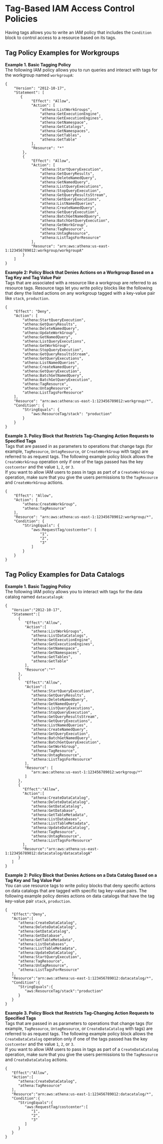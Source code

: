 # Tag\-Based IAM Access Control Policies<a name="tags-access-control"></a>

Having tags allows you to write an IAM policy that includes the `Condition` block to control access to a resource based on its tags\. 

## Tag Policy Examples for Workgroups<a name="tag-policy-examples-workgroups"></a>

**Example 1\. Basic Tagging Policy**  
The following IAM policy allows you to run queries and interact with tags for the workgroup named `workgroupA`:  

```
{
    "Version": "2012-10-17",
    "Statement": [
       {
            "Effect": "Allow",
            "Action": [
                "athena:ListWorkGroups",
                "athena:GetExecutionEngine",
                "athena:GetExecutionEngines",
                "athena:GetNamespace",
                "athena:GetCatalogs",
                "athena:GetNamespaces",
                "athena:GetTables",
                "athena:GetTable"
            ],
            "Resource": "*"
        },
        {
            "Effect": "Allow",
            "Action": [
                "athena:StartQueryExecution",
                "athena:GetQueryResults",
                "athena:DeleteNamedQuery",
                "athena:GetNamedQuery",
                "athena:ListQueryExecutions",
                "athena:StopQueryExecution",
                "athena:GetQueryResultsStream",
                "athena:GetQueryExecutions",
                "athena:ListNamedQueries",
                "athena:CreateNamedQuery",
                "athena:GetQueryExecution",
                "athena:BatchGetNamedQuery",
                "athena:BatchGetQueryExecution", 
                "athena:GetWorkGroup",
                "athena:TagResource",
                "athena:UntagResource",
                "athena:ListTagsForResource" 
            ],
            "Resource": "arn:aws:athena:us-east-1:123456789012:workgroup/workgroupA"
        }
    ]
}
```

**Example 2: Policy Block that Denies Actions on a Workgroup Based on a Tag Key and Tag Value Pair**  
Tags that are associated with a resource like a workgroup are referred to as resource tags\. Resource tags let you write policy blocks like the following that deny the listed actions on any workgroup tagged with a key\-value pair like `stack`, `production`\.  

```
{
    "Effect": "Deny",
    "Action": [
        "athena:StartQueryExecution",
        "athena:GetQueryResults",
        "athena:DeleteNamedQuery",
        "athena:UpdateWorkGroup",
        "athena:GetNamedQuery",
        "athena:ListQueryExecutions",
        "athena:GetWorkGroup",
        "athena:StopQueryExecution",
        "athena:GetQueryResultsStream",
        "athena:GetQueryExecutions",
        "athena:ListNamedQueries",
        "athena:CreateNamedQuery",
        "athena:GetQueryExecution",
        "athena:BatchGetNamedQuery",
        "athena:BatchGetQueryExecution",
        "athena:TagResource",
        "athena:UntagResource",
        "athena:ListTagsForResource"
    ],
    "Resource": "arn:aws:athena:us-east-1:123456789012:workgroup/*",
    "Condition": {
        "StringEquals": {
            "aws:ResourceTag/stack": "production"
        }
    }
}
```

**Example 3\. Policy Block that Restricts Tag\-Changing Action Requests to Specified Tags**  
Tags that are passed in as parameters to operations that change tags \(for example, `TagResource`, `UntagResource`, or `CreateWorkGroup` with tags\) are referred to as request tags\. The following example policy block allows the `CreateWorkGroup` operation only if one of the tags passed has the key `costcenter` and the value `1`, `2`, or `3`\.  
If you want to allow IAM users to pass in tags as part of a `CreateWorkGroup` operation, make sure that you give the users permissions to the `TagResource` and `CreateWorkGroup` actions\.

```
{
    "Effect": "Allow",
    "Action": [
        "athena:CreateWorkGroup",
        "athena:TagResource"
    ],
    "Resource": "arn:aws:athena:us-east-1:123456789012:workgroup/*",
    "Condition": {
        "StringEquals": {
            "aws:RequestTag/costcenter": [
                "1",
                "2",
                "3"
            ]
        }
    }
}
```

## Tag Policy Examples for Data Catalogs<a name="tag-policy-examples-data-catalogs"></a>

**Example 1\. Basic Tagging Policy**  
The following IAM policy allows you to interact with tags for the data catalog named `datacatalogA`:  

```
{
   "Version":"2012-10-17",
   "Statement":[
      {
         "Effect":"Allow",
         "Action":[
            "athena:ListWorkGroups",
            "athena:ListDataCatalogs",
            "athena:GetExecutionEngine",
            "athena:GetExecutionEngines",
            "athena:GetNamespace",
            "athena:GetNamespaces",
            "athena:GetTables",
            "athena:GetTable"
         ],
         "Resource":"*"
      },
      {
         "Effect":"Allow",
         "Action":[
            "athena:StartQueryExecution",
            "athena:GetQueryResults",
            "athena:DeleteNamedQuery",
            "athena:GetNamedQuery",
            "athena:ListQueryExecutions",
            "athena:StopQueryExecution",
            "athena:GetQueryResultsStream",
            "athena:GetQueryExecutions",
            "athena:ListNamedQueries",
            "athena:CreateNamedQuery",
            "athena:GetQueryExecution",
            "athena:BatchGetNamedQuery",
            "athena:BatchGetQueryExecution",
            "athena:GetWorkGroup",
            "athena:TagResource",
            "athena:UntagResource",
            "athena:ListTagsForResource"
         ],
         "Resource": [
            "arn:aws:athena:us-east-1:123456789012:workgroup/*"
         ]
      },
      {
        "Effect":"Allow",
        "Action":[
            "athena:CreateDataCatalog",
            "athena:DeleteDataCatalog",
            "athena:GetDataCatalog",
            "athena:GetDatabase",
            "athena:GetTableMetadata",
            "athena:ListDatabases",
            "athena:ListTableMetadata",
            "athena:UpdateDataCatalog",
            "athena:TagResource",
            "athena:UntagResource",
            "athena:ListTagsForResource"
        ],
        "Resource":"arn:aws:athena:us-east-1:123456789012:datacatalog/datacatalogA"
      }
   ]
}
```

**Example 2: Policy Block that Denies Actions on a Data Catalog Based on a Tag Key and Tag Value Pair**  
You can use resource tags to write policy blocks that deny specific actions on data catalogs that are tagged with specific tag key\-value pairs\. The following example policy denies actions on data catalogs that have the tag key\-value pair `stack`, `production`\.  

```
{
   "Effect":"Deny",
   "Action":[
      "athena:CreateDataCatalog",
      "athena:DeleteDataCatalog",
      "athena:GetDataCatalog",
      "athena:GetDatabase",
      "athena:GetTableMetadata",
      "athena:ListDatabases",
      "athena:ListTableMetadata",
      "athena:UpdateDataCatalog",
      "athena:StartQueryExecution",
      "athena:TagResource",
      "athena:UntagResource",
      "athena:ListTagsForResource"
   ],
   "Resource":"arn:aws:athena:us-east-1:123456789012:datacatalog/*",
   "Condition":{
      "StringEquals":{
         "aws:ResourceTag/stack":"production"
      }
   }
}
```

**Example 3\. Policy Block that Restricts Tag\-Changing Action Requests to Specified Tags**  
Tags that are passed in as parameters to operations that change tags \(for example, `TagResource`, `UntagResource`, or `CreateDataCatalog` with tags\) are referred to as request tags\. The following example policy block allows the `CreateDataCatalog` operation only if one of the tags passed has the key `costcenter` and the value `1`, `2`, or `3`\.  
If you want to allow IAM users to pass in tags as part of a `CreateDataCatalog` operation, make sure that you give the users permissions to the `TagResource` and `CreateDataCatalog` actions\.

```
{
   "Effect":"Allow",
   "Action":[
      "athena:CreateDataCatalog",
      "athena:TagResource"
   ],
   "Resource":"arn:aws:athena:us-east-1:123456789012:datacatalog/*",
   "Condition":{
      "StringEquals":{
         "aws:RequestTag/costcenter":[
            "1",
            "2",
            "3"
         ]
      }
   }
}
```